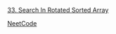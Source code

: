 [33. Search In Rotated Sorted Array](https://leetcode.com/problems/search-in-rotated-sorted-array)

[NeetCode](https://youtu.be/U8XENwh8Oy8)
